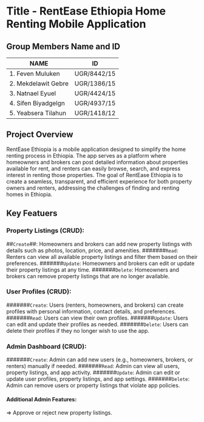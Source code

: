 # Title - RentEase Ethiopia Home Renting Mobile Application
## Group Members Name and ID
| NAME                  | ID            |
| ----------------------| ------------- |
| 1. Feven Muluken      | UGR/8442/15   |
| 2. Mekdelawit Gebre   | UGR/1386/15   |
| 3. Natnael Eyuel      | UGR/4424/15   |
| 4. Sifen Biyadgelgn   | UGR/4937/15   |
| 5. Yeabsera Tilahun   | UGR/1418/12   |


## Project Overview
RentEase Ethiopia is a mobile application designed to simplify the home renting process in Ethiopia. The app serves as a platform where homeowners and brokers can post detailed information about properties available for rent, and renters can easily browse, search, and express interest in renting those properties. The goal of RentEase Ethiopia is to create a seamless, transparent, and efficient experience for both property owners and renters, addressing the challenges of finding and renting homes in Ethiopia.

## Key Featuers 
### Property Listings (CRUD):

##`Create`##: Homeowners and brokers can add new property listings with details such as photos, location, price, and amenities.
#######`Read`: Renters can view all available property listings and filter them based on their preferences.
#######`Update`: Homeowners and brokers can edit or update their property listings at any time.
#######`Delete`: Homeowners and brokers can remove property listings that are no longer available.

### User Profiles (CRUD):

#######`Create`: Users (renters, homeowners, and brokers) can create profiles with personal information, contact details, and preferences.
#######`Read`: Users can view their own profiles.
#######`Update`: Users can edit and update their profiles as needed.
#######`Delete`: Users can delete their profiles if they no longer wish to use the app.

### Admin Dashboard (CRUD):

#######`Create`: Admin can add new users (e.g., homeowners, brokers, or renters) manually if needed.
#######`Read`: Admin can view all users, property listings, and app activity.
#######`Update`: Admin can edit or update user profiles, property listings, and app settings.
#######`Delete`: Admin can remove users or property listings that violate app policies.

#### Additional Admin Features:
=> Approve or reject new property listings.
